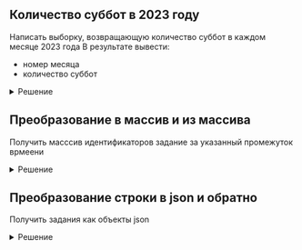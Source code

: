 ## Количество суббот в 2023 году 
Написать выборку, возвращающую количество суббот в каждом месяце 2023 года
В результате вывести:
- номер месяца
- количество суббот

<details>
  <summary>Решение</summary>

```sql

with dates
  as (select '20230101'::timestamp + num * interval '1 day' as date
        from generate_series(0, 365) num)
select date_part('month', date) as month
     , sum(case when date_part('dow', date) = 6
                then 1
                else 0
           end) as saturdays_count
  from dates
 group by date_part('month', date)
 order by 1;
```
</details>

## Преобразование в массив и из массива
Получить масссив идентификаторов задание за указанный промежуток врмеени

<details>
  <summary>Решение</summary>

```sql
select array_agg(t.id order by t.status)
  from tasks t
 where created_at between '20230601 00:00:00' and '20230601 03:00:00';

select *
  from task_logs tl
 where tl.task_id = any(array[2365,1126,7051,738])
```
</details>

## Преобразование строки в json и обратно
Получить задания как объекты  json

<details>
  <summary>Решение</summary>

```sql

select row_to_json(t) as json
     , row_to_json(t)->'id' as id
from tasks t
where created_at between '20230601 00:00:00' and '20230601 03:00:00'

```
</details>